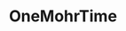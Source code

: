 ---
title: OneMohrTime
github: https://github.com/OneMohrTime
mode: light
transition: 3s
archetype:
  - Little Bit of Everything
---